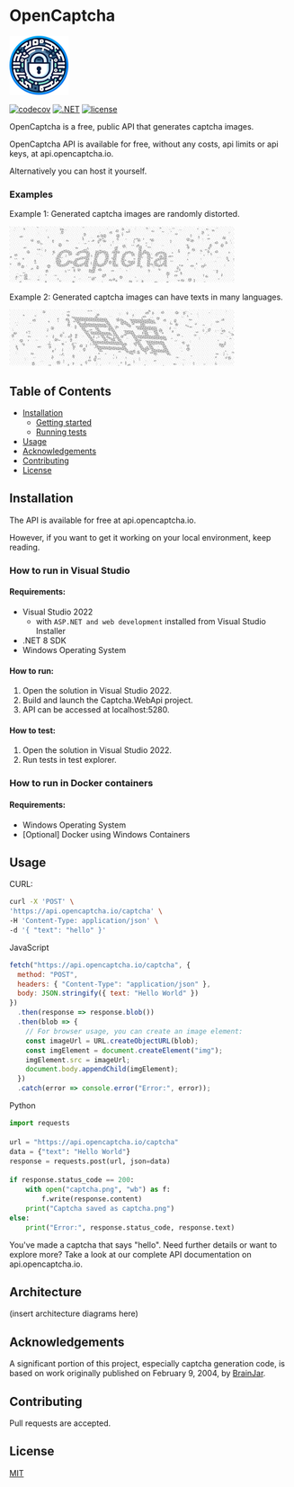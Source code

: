 # OpenCaptcha

![banner](docs/logo.png)

[![codecov](https://codecov.io/gh/ashtonav/opencaptcha/graph/badge.svg?token=ZD0L2LC2U0)](https://codecov.io/gh/ashtonav/opencaptcha)
[![.NET](https://github.com/ashtonav/opencaptcha/actions/workflows/dotnet.yml/badge.svg)](https://github.com/ashtonav/opencaptcha/actions/workflows/dotnet.yml)
[![license](https://img.shields.io/github/license/ashtonav/opencaptcha.svg)](LICENSE)

OpenCaptcha is a free, public API that generates captcha images.

OpenCaptcha API is available for free, without any costs, api limits or api keys, at api.opencaptcha.io.

Alternatively you can host it yourself.

### Examples

Example 1: Generated captcha images are randomly distorted.

![banner](docs/captcha_examples.gif)

Example 2: Generated captcha images can have texts in many languages.

![banner](docs/captcha_example_multilingual.gif)

## Table of Contents

- [Installation](#installation)
  - [Getting started](#Gettingstarted) 
  - [Running tests](#Runningtests)  
- [Usage](#usage)
- [Acknowledgements](#acknowledgements)
- [Contributing](#contributing)
- [License](#license)

## Installation

The API is available for free at api.opencaptcha.io.

However, if you want to get it working on your local environment, keep reading.

### How to run in Visual Studio

#### Requirements:
- Visual Studio 2022
    - with `ASP.NET and web development` installed from Visual Studio Installer
- .NET 8 SDK
- Windows Operating System

#### How to run:

1. Open the solution in Visual Studio 2022.
2. Build and launch the Captcha.WebApi project.
3. API can be accessed at localhost:5280.

#### How to test:
1. Open the solution in Visual Studio 2022.
2. Run tests in test explorer.

### How to run in Docker containers

#### Requirements:
- Windows Operating System
- [Optional] Docker using Windows Containers

[//]: # (TODO: Add info here)

## Usage

CURL:
```bash
curl -X 'POST' \
'https://api.opencaptcha.io/captcha' \
-H 'Content-Type: application/json' \
-d '{ "text": "hello" }'
```

JavaScript
```js
fetch("https://api.opencaptcha.io/captcha", {
  method: "POST",
  headers: { "Content-Type": "application/json" },
  body: JSON.stringify({ text: "Hello World" })
})
  .then(response => response.blob())
  .then(blob => {
    // For browser usage, you can create an image element:
    const imageUrl = URL.createObjectURL(blob);
    const imgElement = document.createElement("img");
    imgElement.src = imageUrl;
    document.body.appendChild(imgElement);
  })
  .catch(error => console.error("Error:", error));

```

Python
```python
import requests

url = "https://api.opencaptcha.io/captcha"
data = {"text": "Hello World"}
response = requests.post(url, json=data)

if response.status_code == 200:
    with open("captcha.png", "wb") as f:
        f.write(response.content)
    print("Captcha saved as captcha.png")
else:
    print("Error:", response.status_code, response.text)
```

You've made a captcha that says "hello". Need further details or want to explore more? Take a look at our complete API documentation on api.opencaptcha.io.

## Architecture

(insert architecture diagrams here)

## Acknowledgements

A significant portion of this project, especially captcha generation code, is based on work originally published on February 9, 2004, by [BrainJar](https://www.codeproject.com/Articles/5947/CAPTCHA-Image).

## Contributing

Pull requests are accepted.

## License

[MIT](https://choosealicense.com/licenses/mit/)
